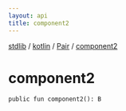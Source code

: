 ```yaml
---
layout: api
title: component2
---
```

[stdlib](../../index.md) / [kotlin](../index.md) / [Pair](index.md) / [component2](component2.md)

# component2

```
public fun component2(): B
```
